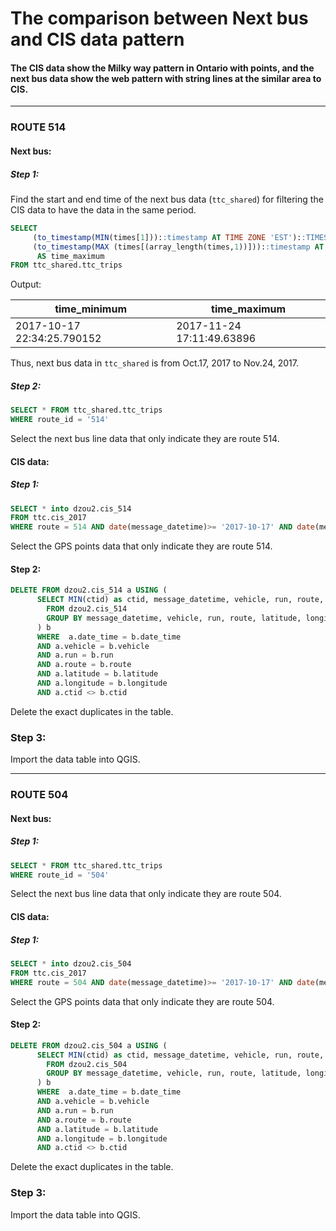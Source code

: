 # The comparison between Next bus and CIS data pattern

#### The CIS data show the Milky way pattern in Ontario with points, and the next bus data show the web pattern with string lines at the similar area to CIS.

---

### ROUTE 514
#### Next bus:
##### Step 1:
Find the start and end time of the next bus data (`ttc_shared`) for filtering the CIS data to have the data in the same period.

```sql
SELECT
	 (to_timestamp(MIN(times[1]))::timestamp AT TIME ZONE 'EST')::TIMESTAMP WITHOUT TIME ZONE AS time_minimun,
	 (to_timestamp(MAX (times[(array_length(times,1))]))::timestamp AT TIME ZONE 'EST')::TIMESTAMP WITHOUT TIME ZONE
      AS time_maximum
FROM ttc_shared.ttc_trips
```
Output:

| time_minimum              | time_maximum              |
| --------------------------|---------------------------|
| 2017-10-17 22:34:25.790152| 2017-11-24 17:11:49.63896 |
Thus, next bus data in `ttc_shared` is from Oct.17, 2017 to Nov.24, 2017.

##### Step 2:

```sql
SELECT * FROM ttc_shared.ttc_trips
WHERE route_id = '514'
```
Select the next bus line data that only indicate they are route 514.

#### CIS data:

##### Step 1:

```sql
SELECT * into dzou2.cis_514
FROM ttc.cis_2017
WHERE route = 514 AND date(message_datetime)>= '2017-10-17' AND date(message_date_time) <= '2017-11-24'
```
Select the GPS points data that only indicate they are route 514.

#### Step 2:

```sql
DELETE FROM dzou2.cis_514 a USING (
      SELECT MIN(ctid) as ctid, message_datetime, vehicle, run, route, latitude, longitude
        FROM dzou2.cis_514
        GROUP BY message_datetime, vehicle, run, route, latitude, longitude HAVING COUNT(*) > 1
      ) b
      WHERE  a.date_time = b.date_time
      AND a.vehicle = b.vehicle
      AND a.run = b.run
      AND a.route = b.route
      AND a.latitude = b.latitude
      AND a.longitude = b.longitude
      AND a.ctid <> b.ctid

```
Delete the exact duplicates in the table.

### Step 3:
Import the data table into QGIS.


---

### ROUTE 504
#### Next bus:

##### Step 1:

```sql
SELECT * FROM ttc_shared.ttc_trips
WHERE route_id = '504'
```
Select the next bus line data that only indicate they are route 504.

#### CIS data:

##### Step 1:

```sql
SELECT * into dzou2.cis_504
FROM ttc.cis_2017
WHERE route = 504 AND date(message_datetime)>= '2017-10-17' AND date(message_date_time) <= '2017-11-24'
```
Select the GPS points data that only indicate they are route 504.

#### Step 2:

```sql
DELETE FROM dzou2.cis_504 a USING (
      SELECT MIN(ctid) as ctid, message_datetime, vehicle, run, route, latitude, longitude
        FROM dzou2.cis_504
        GROUP BY message_datetime, vehicle, run, route, latitude, longitude HAVING COUNT(*) > 1
      ) b
      WHERE  a.date_time = b.date_time
      AND a.vehicle = b.vehicle
      AND a.run = b.run
      AND a.route = b.route
      AND a.latitude = b.latitude
      AND a.longitude = b.longitude
      AND a.ctid <> b.ctid

```
Delete the exact duplicates in the table.

### Step 3:
Import the data table into QGIS.

